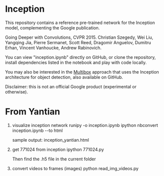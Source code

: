 # Inception

This repository contains a reference pre-trained network for the Inception
model, complementing the Google publication.

Going Deeper with Convolutions, CVPR 2015.
Christian Szegedy, Wei Liu, Yangqing Jia, Pierre Sermanet, Scott Reed,
Dragomir Anguelov, Dumitru Erhan, Vincent Vanhoucke, Andrew Rabinovich.

You can view "inception.ipynb" directly on GitHub, or clone the
repository, install dependencies listed in the notebook and play with code
locally.

You may also be interested in the [Multibox](https://github.com/google/multibox)
approach that uses the Inception architecture for object detection, also
available on GitHub.

Disclaimer: this is not an official Google product (experimental or otherwise).


# From Yantian
1. visualize inception network
   runipy -o inception.ipynb
   ipython nbconvert inception.ipynb --to html

   sample output: inception_yantian.html

2. get 7*7*1024 from inception
   ipython 771024.py

   Then find the .h5 file in the current folder

3. convert videos to frames (images)
   python read_img_videos.py

